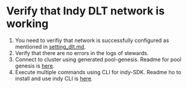 # Verify that Indy DLT network is working
1. You need to verifiy that network is successfully configured as mentioned in [setting_dlt.md](https://github.com/hyperledger-labs/blockchain-automation-framework/blob/master/docs/source/operations/setting_dlt.md).
2. Verify that there are no errors in the logs of stewards.
2. Connect to cluster using generated pool-genesis. Readme for pool genesis is [here](https://github.com/hyperledger-labs/blockchain-automation-framework/blob/master/platforms/hyperledger-indy/configuration/roles/create/helm_component/pool_genesis/README.md).
3. Execute multiple commands using CLI for indy-SDK. Readme ho to install and use indy CLI is [here](https://github.com/hyperledger/indy-sdk/tree/master/cli).

